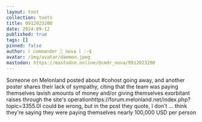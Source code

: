 ```yaml
---
layout: toot
collection: toots
title: 0912023200
date: 2024-09-12
published: true
tags: []
pinned: false
author: ⸸ commander ░ nova ⸸ :~$
avatar: /img/avatar/daemon.jpeg
mastodon: https://mastodon.online/@cmdr_nova/0912023200
---
```


Someone on Melonland posted about #cohost going away, and another poster shares their lack of sympathy, citing that the team was paying themselves lavish amounts of money and/or giving themselves exorbitant raises through the site's operationhttps://forum.melonland.net/index.php?topic=3355.0I could be wrong, but in the post they quote, I don't ... think they're saying they were paying themselves nearly 100,000 USD per person
